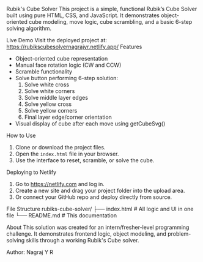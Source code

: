 Rubik's Cube Solver
This project is a simple, functional Rubik’s Cube Solver built using pure HTML, CSS, and JavaScript. 
It demonstrates object-oriented cube modeling, move logic, cube scrambling, and a basic 6-step solving algorithm.

Live Demo
Visit the deployed project at: https://rubikscubesolvernagrajyr.netlify.app/
Features
- Object-oriented cube representation
- Manual face rotation logic (CW and CCW)
- Scramble functionality
- Solve button performing 6-step solution:
  1. Solve white cross
  2. Solve white corners
  3. Solve middle layer edges
  4. Solve yellow cross
  5. Solve yellow corners
  6. Final layer edge/corner orientation
- Visual display of cube after each move using getCubeSvg()

How to Use
1. Clone or download the project files.
2. Open the `index.html` file in your browser.
3. Use the interface to reset, scramble, or solve the cube.

Deploying to Netlify
1. Go to https://netlify.com and log in.
2. Create a new site and drag your project folder into the upload area.
3. Or connect your GitHub repo and deploy directly from source.

File Structure
rubiks-cube-solver/
├── index.html       # All logic and UI in one file
└── README.md      # This documentation

About
This solution was created for an intern/fresher-level programming challenge. 
It demonstrates frontend logic, object modeling, and problem-solving skills through a working Rubik's Cube solver.

Author: Nagraj Y R
